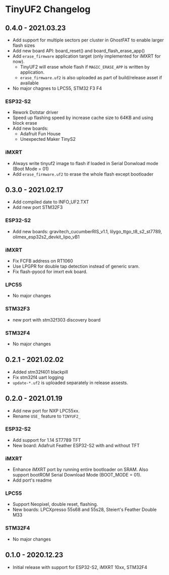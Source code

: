 # TinyUF2 Changelog

## 0.4.0 - 2021.03.23

- Add support for multiple sectors per cluster in GhostFAT to enable larger flash sizes
- Add new board API: board_reset() and board_flash_erase_app()
- Add `erase_firmware` application target (only implemented for iMXRT for now).
  - TinyUF2 will erase whole flash if `MAGIC_ERASE_APP` is written by application.
  - `erase_firmware.uf2` is also uploaded as part of build/release asset if available
- No major chagnes to LPC55, STM32 F3 F4

### ESP32-S2

- Rework Dotstar driver
- Speed up flashing speed by increase cache size to 64KB and using block erase
- Add new boards:
  - Adafruit Fun House
  - Unexpected Maker TinyS2

### iMXRT

- Always write tinyuf2 image to flash if loaded in Serial Donwload mode (Boot Mode = 01)
- Add `erase_firmware.uf2` to erase the whole flash except bootloader

## 0.3.0 - 2021.02.17

- Add compiled date to INFO_UF2.TXT
- Add new port STM32F3

### ESP32-S2

- Add new boards: gravitech_cucumberRIS_v1.1, lilygo_ttgo_t8_s2_st7789, olimex_esp32s2_devkit_lipo_vB1

### iMXRT

- Fix FCFB address on RT1060
- Use LPGPR for double tap detection instead of generic sram.
- Fix flash-pyocd for imxrt evk board.

### LPC55

- No major changes

### STM32F3

- new port with stm32f303 discovery board

### STM32F4

- No major changes

## 0.2.1 - 2021.02.02

- Added stm32f401 blackpill
- Fix stm32f4 uart logging
- `update-*.uf2` is uploaded separately in release assests.

## 0.2.0 - 2021.01.19

- Add new port for NXP LPC55xx.
- Rename `USE_` feature to `TINYUF2_`

### ESP32-S2

- Add support for 1.14 ST7789 TFT
- New board: Adafruit Feather ESP32-S2 with and without TFT

### iMXRT

- Enhance iMXRT port by running entire bootloader on SRAM. Also support bootROM Serial Download Mode (BOOT_MODE = 01).
- Add port's readme

### LPC55

- Support Neopixel, double reset, flashing.
- New boards: LPCXpresso 55s68 and 55s28, Steiert's Feather Double M33

### STM32F4

- No major changes

## 0.1.0 - 2020.12.23

- Initial release with support for ESP32-S2, iMXRT 10xx, STM32F4
